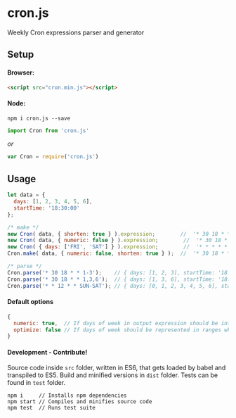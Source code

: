 # cron.js
Weekly Cron expressions parser and generator

## Setup

#### Browser:

```html
<script src="cron.min.js"></script>
```

#### Node:

    npm i cron.js --save

```js
import Cron from 'cron.js'
```

*or*

```js
var Cron = require('cron.js')
```

## Usage
```js
let data = {
  days: [1, 2, 3, 4, 5, 6],
  startTime: '18:30:00'
};

/* make */
new Cron( data, { shorten: true } ).expression;        //  '* 30 18 * * 1-5 *'
new Cron( data, { numeric: false } ).expression;        //  '* 30 18 * * MON,TUE,WED,THU,FRI *'
new Cron( { days: ['FRI', 'SAT'] } ).expression;        //  '* * * * * 5,6 *'
Cron.make( data, { numeric: false, shorten: true } );  //  '* 30 18 * * MON-FRI *'

/* parse */
Cron.parse('* 30 18 * * 1-3');    // { days: [1, 2, 3], startTime: '18:30:00' }
Cron.parse('* 30 18 * * 1,3,6');  // { days: [1, 3, 6], startTime: '18:30:00' }
Cron.parse('* * 12 * * SUN-SAT'); // { days: [0, 1, 2, 3, 4, 5, 6], startTime: '12:00:00' }

```

#### Default options

```js
{
  numeric: true,  // If days of week in output expression should be integers instead of strings (e.g.: 1,2 <- MON,TUE)
  optimize: false // If days of week should be represented in ranges wherever possible (e.g.: 1-6 instead of 1,2,3,4,5,6)
}
```

#### Development - Contribute!

Source code inside `src` folder, written in ES6, that gets loaded by babel and transpiled to ES5.
Build and minified versions in `dist` folder.
Tests can be found in `test` folder.

    npm i     // Installs npm dependencies
    npm start // Compiles and minifies source code
    npm test  // Runs test suite
